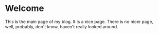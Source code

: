 # Welcome

This is the main page of my blog. It is a nice page. There is no nicer page, well, 
probably, don't know, haven't really looked around.
